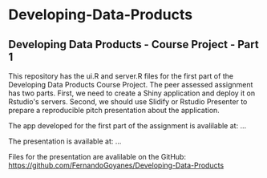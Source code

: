 # Developing-Data-Products


## Developing Data Products - Course Project - Part 1

This repository has the ui.R and server.R files for the first part of the Developing Data Products Course Project. The peer assessed assignment has two parts. First, we need to create a Shiny application and deploy it on Rstudio's servers. Second, we should use Slidify or Rstudio Presenter to prepare a reproducible pitch presentation about the application.

The app developed for the first part of the assignment is avalilable at: ...

The presentation is available at: ...

Files for the presentation are avalilable on the GitHub: https://github.com/FernandoGoyanes/Developing-Data-Products
